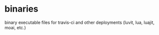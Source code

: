 binaries
========

binary executable files for travis-ci and other deployments (luvit, lua, luajit, moai, etc.)